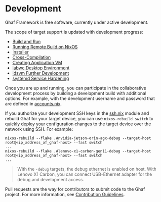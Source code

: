 <!--
    Copyright 2022-2024 TII (SSRC) and the Ghaf contributors
    SPDX-License-Identifier: CC-BY-SA-4.0
-->

# Development

Ghaf Framework is free software, currently under active development.

The scope of target support is updated with development progress:

* [Build and Run](./build_and_run.md)
* [Running Remote Build on NixOS](./remote_build_setup.md)
* [Installer](./installer.md)
* [Cross-Compilation](./cross_compilation.md)
* [Creating Application VM](./creating_appvm.md)
* [labwc Desktop Environment](./labwc.md)
* [idsvm Further Development](./idsvm-development.md)
* [systemd Service Hardening](./systemd-service-config.md)

Once you are up and running, you can participate in the collaborative development process by building a development build with additional options. For example, with the development username and password that are defined in [accounts.nix](https://github.com/tiiuae/ghaf/blob/main/modules/common/users/accounts.nix).

If you authorize your development SSH keys in the [ssh.nix](https://github.com/tiiuae/ghaf/blob/main/modules/common/development/authorized_ssh_keys.nix#L4-L21) module and rebuild Ghaf for your target device, you can use `nixos-rebuild switch` to quickly deploy your configuration changes to the target device over the network using SSH. For example:

    nixos-rebuild --flake .#nvidia-jetson-orin-agx-debug --target-host root@<ip_address_of_ghaf-host> --fast switch
    ...
    nixos-rebuild --flake .#lenovo-x1-carbon-gen11-debug --target-host root@<ip_address_of_ghaf-host> --fast switch
    ...

> With the `-debug` targets, the debug ethernet is enabled on host. With Lenovo X1 Carbon, you can connect USB-Ethernet adapter for the debug and development access.

Pull requests are the way for contributors to submit code to the Ghaf project. For more information, see [Contribution Guidelines](../appendices/contributing_general.md).
